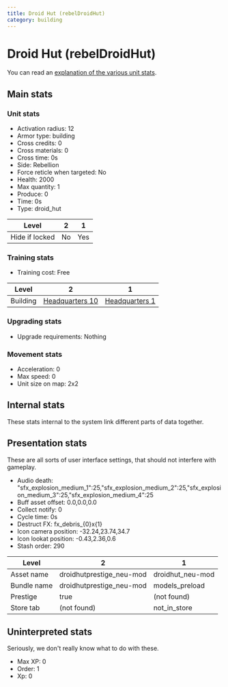 ```yaml
---
title: Droid Hut (rebelDroidHut)
category: building
---
```


# Droid Hut (rebelDroidHut)

You can read an [explanation  of the various unit stats](unitexplained.md).

## Main stats

### Unit stats

  * Activation radius: 12
  * Armor type: building
  * Cross credits: 0
  * Cross materials: 0
  * Cross time: 0s
  * Side: Rebellion
  * Force reticle when targeted: No
  * Health: 2000
  * Max quantity: 1
  * Produce: 0
  * Time: 0s
  * Type: droid_hut

|Level         |2 |1  |
|--------------|--|---|
|Hide if locked|No|Yes|


### Training stats

  * Training cost: Free

|Level   |2                              |1                             |
|--------|-------------------------------|------------------------------|
|Building|[Headquarters 10](rebelHQ.html)|[Headquarters 1](rebelHQ.html)|


### Upgrading stats

  * Upgrade requirements: Nothing

### Movement stats

  * Acceleration: 0
  * Max speed: 0
  * Unit size on map: 2x2

## Internal stats

These stats internal to the system link different parts of data together.


## Presentation stats

These are all sorts of user interface settings, that should not interfere with gameplay.

  * Audio death: "sfx_explosion_medium_1":25,"sfx_explosion_medium_2":25,"sfx_explosion_medium_3":25,"sfx_explosion_medium_4":25
  * Buff asset offset: 0.0,0.0,0.0
  * Collect notify: 0
  * Cycle time: 0s
  * Destruct FX: fx_debris_{0}x{1}
  * Icon camera position: -32.24,23.74,34.7
  * Icon lookat position: -0.43,2.36,0.6
  * Stash order: 290

|Level      |2                       |1               |
|-----------|------------------------|----------------|
|Asset name |droidhutprestige_neu-mod|droidhut_neu-mod|
|Bundle name|droidhutprestige_neu-mod|models_preload  |
|Prestige   |true                    |(not found)     |
|Store tab  |(not found)             |not_in_store    |


## Uninterpreted stats

Seriously, we don't really know what to do with these.

  * Max XP: 0
  * Order: 1
  * Xp: 0

